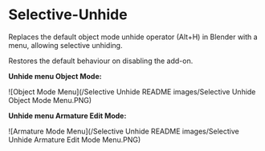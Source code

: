 # Selective-Unhide
Replaces the default object mode unhide operator (Alt+H) in Blender with a menu, allowing selective unhiding.

Restores the default behaviour on disabling the add-on.

**Unhide menu Object Mode:**

![Object Mode Menu](/Selective Unhide README images/Selective Unhide Object Mode Menu.PNG)

**Unhide menu Armature Edit Mode:**

![Armature Mode Menu](/Selective Unhide README images/Selective Unhide Armature Edit Mode Menu.PNG)
